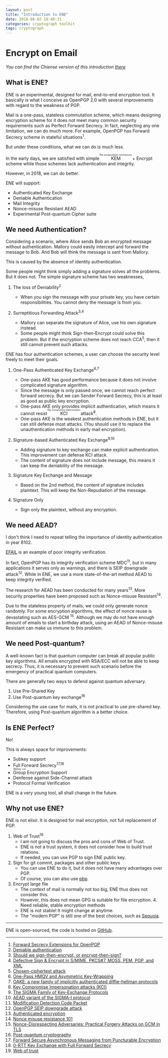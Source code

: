 ```yaml
---
layout: post
title: "Introduction to ENE"
date: 2018-08-02 18:40:31
categories: cryptograph toolkit
tags: cryptograph
---
```


# **E**ncrypt o**n** **E**mail
*You can find the Chiense version of this introduction [there](https://quininer.github.io/?ene)*

What is ENE?
------------

ENE is an experimental, designed for mail, end-to-end encryption tool. It basically is what I conceive as OpenPGP 2.0 with several improvements with regard to the weakness of PGP.

Mail is a one-pass, stateless commutation scheme, which means designing encryption scheme for it does not meet many common security requirements such as Perfect Forward Secrecy. In fact, neglecting any one limitation, we can do much more. For example, OpenPGP has Forward Secrecy scheme in stateful situations<sup>1</sup>.

But under these conditions, what we can do is much less.

In the early days, we are satisfied with simple <ruby>KEM<rt>Key encapsulation mechanisms</rt></ruby> + Encrypt scheme while those schemes lack authentication and integrity.

However, in 2018, we can do better.

ENE will support:

* Authenticated Key Exchange
* Deniable Authentication
* Mail Integrity
* Nonce-misuse Resistant AEAD
* Experimental Post-quantum Cipher suite

We need Authentication?
---

Considering a scenario, where Alice sends Bob an encrypted message without authentication. Mallory could easily intercept and forward the message to Bob. And Bob will think the message is sent from Mallory.

This is caused by the absence of identity authentication.

Some people might think simply adding a signature solves all the problems. But it does not. The simple signature scheme has two weaknesses,

1. The loss of Deniability<sup>2</sup>
    * When you sign the message with your private key, you have certain responsibilities. You cannot deny the message is from you.

2. Surreptitious Forwarding Attack<sup>3,4</sup>
    * Mallory can separate the signature of Alice, use his own signature instead.
    * Some people might think Sign-then-Encrypt could solve this problem. But if the encryption scheme does not reach CCA<sup>5</sup>, then it still cannot prevent such attacks.

ENE has four authentication schemes, a user can choose the security level freely to meet their goals.

1. One-Pass Authenticated Key Exchange<sup>6,7</sup>
    * One-pass AKE has good performance because it does not involve complicated signature algorithm.
    * Since the message is only passed once, we cannot reach perfect forward secrecy. But we can Sender Forward Secrecy, this is at least as good as public key encryption.
    * One-pass AKE only provides implicit authentication, which means it cannot resist <ruby>KCI<rt>Key Compromise Impersonation</rt></ruby> attack<sup>8</sup>.
    * One-pass AKE is the weakest authentication methods in ENE, but it can still defense most attacks. (You should use it to replace the unauthentication methods in early mail encryption).

2. Signature-based Authenticated Key Exchange<sup>9,10</sup>
    * Adding signature to key exchange can make explicit authentication. This improvement can defense KCI attack.
    * The content of signature does not include message, this means it can keep the deniability of the message.


3. Signature Key Exchange and Message
    * Based on the 2nd method, the content of signature includes plaintext. This will keep the Non-Repudiation of the message.

4. Signature Only
    * Sign only the plaintext, without any encryption.


We need AEAD?
---

I don't think I need to repeat telling the importance of identity authentication in year 8102.

[EFAIL](https://efail.de/) is an example of poor integrity verification.

In fact, OpenPGP has its integrity verification scheme MDC<sup>11</sup>, but in many applications it serves only as warnings, and there is SEIP downgrade attack<sup>12</sup>. While in ENE, we use a more state-of-the-art method AEAD to keep integrity verified.

The research for AEAD has been conducted for many years<sup>13</sup>. More security properties have been proposed such as Nonce-misuse Resistant<sup>14</sup>.

Due to the stateless property of mails, we could only generate nonce randomly. For some encryption algorithms, the effect of nonce reuse is devastating such as AES-GCM <sup>15</sup>.
Although we may do not have enough amount of emails to start a birthday attack, using an AEAD of Nonce-misuse Resistant can make us immune to this problem.



We need Post-quantum?
---

A well-known fact is that quantum computer can break all popular public key algorithms. All emails encrypted with RSA/ECC will not be able to keep secrecy. Thus, it is necessary to prevent such scenario before the emergency of practical quantum computers.

There are generally two ways to defend against quantum adversary.

1. Use Pre-Shared Key
2. Use Post-quantum key exchange<sup>16</sup>

Considering the use case for mails, it is not practical to use pre-shared key. Therefore, using Post-quantum algorithm is a better choice.


Is ENE Perfect?
----

No!

This is always space for improvements:

* Subkey support
* Full Forward Secrecy<sup>17,18</sup>
* <ruby>Group<rt>Mailing List</rt></ruby> Encryption Support
* Denfense against Side-Channel attack
* Protocol Formal Verification

ENE is a very young tool, all shall change in the future.


Why not use ENE?
---

ENE is not elixir. It is designed for mail encryption, not full replacement of PGP.

1. Web of Trust<sup>19</sup>
    * I am not going to discuss the pros and cons of Web of Trust.
    * ENE is not a trust system, it does not consider how to build trust relations.
    * If needed, you can use PGP to sign ENE public key.
2. Sign for git commit, packages and other public keys
    * You can use ENE to do it, but it does not have many advantages over PGP.
    * Of course, you can also use [pbp](https://boats.gitlab.io/blog/post/signing-commits-without-gpg/).
3. Encrypt large file
    * The context of mail is normally not too big, ENE thus does not consider this.
    * However, this does not mean GPG is suitable for file encryption.  4. Need reliable, stable encryption methods
    * ENE is not stable! It might change at anytime.
    * The "modern PGP" is still one of the best choices, such as [Sequoia](https://sequoia-pgp.org/).


-----

ENE is open-sourced, the code is hosted on [GitHub](https://github.com/quininer/ene). 

-----

1. [Forward Secrecy Extensions for OpenPGP](https://tools.ietf.org/html/draft-brown-pgp-pfs-03)
2. [Deniable authentication](https://en.wikipedia.org/wiki/Deniable_authentication)
3. [Should we sign-then-encrypt, or encrypt-then-sign?](https://crypto.stackexchange.com/questions/5458/should-we-sign-then-encrypt-or-encrypt-then-sign)
4. [Defective Sign & Encrypt in S/MIME, PKCS#7, MOSS, PEM, PGP, and XML](http://world.std.com/~dtd/sign_encrypt/sign_encrypt7.html)
5. [Chosen-ciphertext attack](https://en.wikipedia.org/wiki/Chosen-ciphertext_attack)
6. [One-Pass HMQV and Asymmetric Key-Wrapping](https://eprint.iacr.org/2010/638.pdf)
7. [OAKE: a new family of implicitly authenticated diffie-hellman protocols](https://dl.acm.org/citation.cfm?id=2508859.2516695)
8. [Key Compromise Impersonation attacks (KCI)](https://www.cryptologie.net/article/372/key-compromise-impersonation-attacks-kci/)
9. [The SIGMA Family of Key-Exchange Protocols](http://webee.technion.ac.il/~hugo/sigma.html)
10. [AEAD variant of the SIGMA-I protocol](https://tools.ietf.org/id/draft-selander-ace-cose-ecdhe-08.html#protocol)
11. [Modification Detection Code Packet](https://tools.ietf.org/html/rfc4880#page-52)
12. [OpenPGP SEIP downgrade attack](https://www.ietf.org/mail-archive/web/openpgp/current/msg08285.html<Paste>)
13. [Authenticated encryption](https://en.wikipedia.org/wiki/Authenticated_encryption)
14. [Nonce misuse resistance 101](https://www.lvh.io/posts/nonce-misuse-resistance-101.html)
15. [Nonce-Disrespecting Adversaries: Practical Forgery Attacks on GCM in TLS](https://eprint.iacr.org/2016/475.pdf)
16. [Post-quantum cryptography](https://en.wikipedia.org/wiki/Post-quantum_cryptography)
17. [Forward Secure Asynchronous Messaging from Puncturable Encryption](http://cs.jhu.edu/~imiers/pdfs/forwardsec.pdf)
18. [0-RTT Key Exchange with Full Forward Secrecy](https://eprint.iacr.org/2017/223.pdf)
19. [Web of trust](https://en.wikipedia.org/wiki/Web_of_trust)
